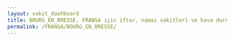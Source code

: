 ```yaml
---
layout: vakit_dashboard
title: BOURG_EN_BRESSE, FRANSA için iftar, namaz vakitleri ve hava durumu - ilçe/eyalet seç
permalink: /FRANSA/BOURG_EN_BRESSE/
---
```


<script type="text/javascript">
  var GLOBAL_COUNTRY = 'FRANSA';
  var GLOBAL_CITY = 'BOURG_EN_BRESSE';
  var GLOBAL_STATE = '';
  var lat = 72;
  var lon = 21;
</script>
